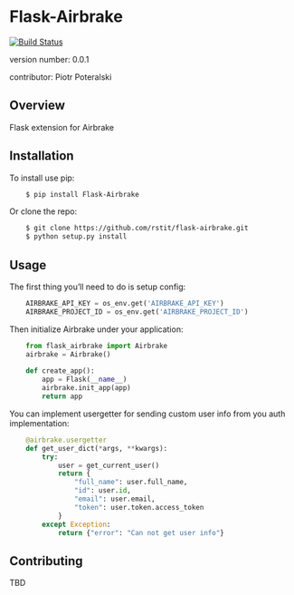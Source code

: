 Flask-Airbrake
===============================
[![Build Status](https://travis-ci.org/rstit/flask-airbrake.svg?branch=master)](https://travis-ci.org/rstit/flask-airbrake)

version number: 0.0.1

contributor: Piotr Poteralski

Overview
--------

Flask extension for Airbrake

Installation
--------------------

To install use pip:
```bash
    $ pip install Flask-Airbrake
```

Or clone the repo:
```bash
    $ git clone https://github.com/rstit/flask-airbrake.git
    $ python setup.py install
``` 
Usage
-----
The first thing you’ll need to do is setup config:
```python
    AIRBRAKE_API_KEY = os_env.get('AIRBRAKE_API_KEY')
    AIRBRAKE_PROJECT_ID = os_env.get('AIRBRAKE_PROJECT_ID')
```

Then initialize Airbrake under your application:
```python
    from flask_airbrake import Airbrake
    airbrake = Airbrake()
    
    def create_app():
        app = Flask(__name__)
        airbrake.init_app(app)
        return app
```
You can implement usergetter for sending custom user info from you auth implementation:
```python
    @airbrake.usergetter
    def get_user_dict(*args, **kwargs):
        try:
            user = get_current_user()
            return {
                "full_name": user.full_name,
                "id": user.id,
                "email": user.email,
                "token": user.token.access_token
            }
        except Exception:
            return {"error": "Can not get user info"}
```
Contributing
------------

TBD
